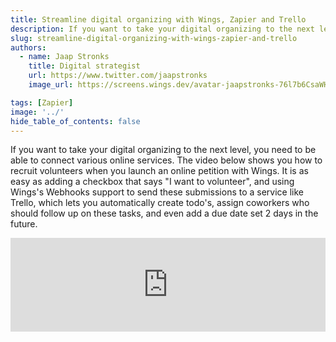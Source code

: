 ```yaml
---
title: Streamline digital organizing with Wings, Zapier and Trello
description: If you want to take your digital organizing to the next level, you need to be able to connect various online services.
slug: streamline-digital-organizing-with-wings-zapier-and-trello
authors:
  - name: Jaap Stronks
    title: Digital strategist
    url: https://www.twitter.com/jaapstronks
    image_url: https://screens.wings.dev/avatar-jaapstronks-76l7b6CsaWHRsbsqQ7OPIMlleZSbv3I5r3KV6w5Wx7GmVr0ozCnQgQHwNUGbG9XPu2RyFo18h6Duq2KSUWo9tOcJupIyh7A7e09m.jpeg

tags: [Zapier]
image: '../'
hide_table_of_contents: false
---
```


If you want to take your digital organizing to the next level, you need to be able to connect various online services. The video below shows you how to recruit volunteers when you launch an online petition with Wings. It is as easy as adding a checkbox that says "I want to volunteer", and using Wings's Webhooks support to send these submissions to a service like Trello, which lets you automatically create todo's, assign coworkers who should follow up on these tasks, and even add a due date set 2 days in the future.

<div className="video-container">
<iframe src="https://www.youtube.com/embed/UKFcdytuA2o" frameborder="0" allowfullscreen width="100%"></iframe>

</div>
